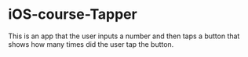 # iOS-course-Tapper
This is an app that the user inputs a number and then taps a button that shows how many times did the user tap the button.
